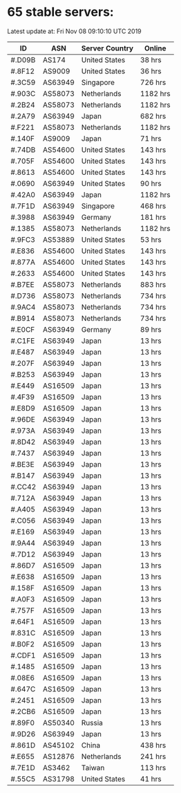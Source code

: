 # 65 stable servers:

Latest update at: Fri Nov 08 09:10:10 UTC 2019

| ID | ASN | Server Country | Online |
| -- | --- | -------------- | ------ |
| #.D09B | AS174 | United States | 38 hrs |
| #.8F12 | AS9009 | United States | 36 hrs |
| #.3C59 | AS63949 | Singapore | 726 hrs |
| #.903C | AS58073 | Netherlands | 1182 hrs |
| #.2B24 | AS58073 | Netherlands | 1182 hrs |
| #.2A79 | AS63949 | Japan | 682 hrs |
| #.F221 | AS58073 | Netherlands | 1182 hrs |
| #.140F | AS9009 | Japan | 71 hrs |
| #.74DB | AS54600 | United States | 143 hrs |
| #.705F | AS54600 | United States | 143 hrs |
| #.8613 | AS54600 | United States | 143 hrs |
| #.0690 | AS63949 | United States | 90 hrs |
| #.42A0 | AS63949 | Japan | 1182 hrs |
| #.7F1D | AS63949 | Singapore | 468 hrs |
| #.3988 | AS63949 | Germany | 181 hrs |
| #.1385 | AS58073 | Netherlands | 1182 hrs |
| #.9FC3 | AS53889 | United States | 53 hrs |
| #.E836 | AS54600 | United States | 143 hrs |
| #.877A | AS54600 | United States | 143 hrs |
| #.2633 | AS54600 | United States | 143 hrs |
| #.B7EE | AS58073 | Netherlands | 883 hrs |
| #.D736 | AS58073 | Netherlands | 734 hrs |
| #.9AC4 | AS58073 | Netherlands | 734 hrs |
| #.B914 | AS58073 | Netherlands | 734 hrs |
| #.E0CF | AS63949 | Germany | 89 hrs |
| #.C1FE | AS63949 | Japan | 13 hrs |
| #.E487 | AS63949 | Japan | 13 hrs |
| #.207F | AS63949 | Japan | 13 hrs |
| #.B253 | AS63949 | Japan | 13 hrs |
| #.E449 | AS16509 | Japan | 13 hrs |
| #.4F39 | AS16509 | Japan | 13 hrs |
| #.E8D9 | AS16509 | Japan | 13 hrs |
| #.96DE | AS63949 | Japan | 13 hrs |
| #.973A | AS63949 | Japan | 13 hrs |
| #.8D42 | AS63949 | Japan | 13 hrs |
| #.7437 | AS63949 | Japan | 13 hrs |
| #.BE3E | AS63949 | Japan | 13 hrs |
| #.B147 | AS63949 | Japan | 13 hrs |
| #.CC42 | AS63949 | Japan | 13 hrs |
| #.712A | AS63949 | Japan | 13 hrs |
| #.A405 | AS63949 | Japan | 13 hrs |
| #.C056 | AS63949 | Japan | 13 hrs |
| #.E169 | AS63949 | Japan | 13 hrs |
| #.9A44 | AS63949 | Japan | 13 hrs |
| #.7D12 | AS63949 | Japan | 13 hrs |
| #.86D7 | AS16509 | Japan | 13 hrs |
| #.E638 | AS16509 | Japan | 13 hrs |
| #.158F | AS16509 | Japan | 13 hrs |
| #.A0F3 | AS16509 | Japan | 13 hrs |
| #.757F | AS16509 | Japan | 13 hrs |
| #.64F1 | AS16509 | Japan | 13 hrs |
| #.831C | AS16509 | Japan | 13 hrs |
| #.B0F2 | AS16509 | Japan | 13 hrs |
| #.CDF1 | AS16509 | Japan | 13 hrs |
| #.1485 | AS16509 | Japan | 13 hrs |
| #.08E6 | AS16509 | Japan | 13 hrs |
| #.647C | AS16509 | Japan | 13 hrs |
| #.2451 | AS16509 | Japan | 13 hrs |
| #.2CB6 | AS16509 | Japan | 13 hrs |
| #.89F0 | AS50340 | Russia | 13 hrs |
| #.9D26 | AS63949 | Japan | 13 hrs |
| #.861D | AS45102 | China | 438 hrs |
| #.E655 | AS12876 | Netherlands | 241 hrs |
| #.7E1D | AS3462 | Taiwan | 113 hrs |
| #.55C5 | AS31798 | United States | 41 hrs |

